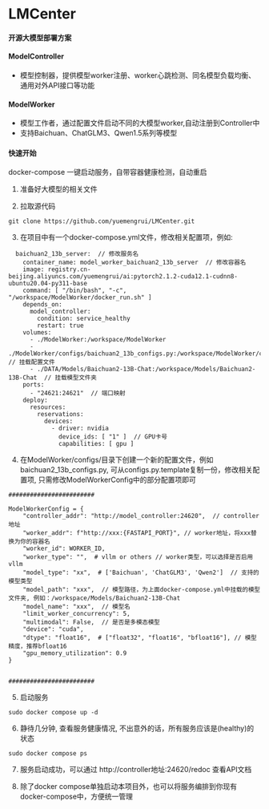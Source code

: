# LMCenter

#### 开源大模型部署方案

#### ModelController
- 模型控制器，提供模型worker注册、worker心跳检测、同名模型负载均衡、通用对外API接口等功能

#### ModelWorker
- 模型工作者，通过配置文件启动不同的大模型worker,自动注册到Controller中
- 支持Baichuan、ChatGLM3、Qwen1.5系列等模型


#### 快速开始
docker-compose 一键启动服务，自带容器健康检测，自动重启

1. 准备好大模型的相关文件

2. 拉取源代码
```commandline
git clone https://github.com/yuemengrui/LMCenter.git
```

3. 在项目中有一个docker-compose.yml文件，修改相关配置项，例如:
```commandline
  baichuan2_13b_server:  // 修改服务名
    container_name: model_worker_baichuan2_13b_server  // 修改容器名
    image: registry.cn-beijing.aliyuncs.com/yuemengrui/ai:pytorch2.1.2-cuda12.1-cudnn8-ubuntu20.04-py311-base
    command: [ "/bin/bash", "-c", "/workspace/ModelWorker/docker_run.sh" ]
    depends_on:
      model_controller:
        condition: service_healthy
        restart: true
    volumes:
      - ./ModelWorker:/workspace/ModelWorker
      - ./ModelWorker/configs/baichuan2_13b_configs.py:/workspace/ModelWorker/configs/configs.py  // 挂载配置文件
      - ./DATA/Models/Baichuan2-13B-Chat:/workspace/Models/Baichuan2-13B-Chat  // 挂载模型文件夹
    ports:
      - "24621:24621"  // 端口映射
    deploy:
      resources:
        reservations:
          devices:
            - driver: nvidia
              device_ids: [ "1" ]  // GPU卡号
              capabilities: [ gpu ]

```

4. 在ModelWorker/configs/目录下创建一个新的配置文件，例如baichuan2_13b_configs.py, 可从configs.py.template复制一份，修改相关配置项, 只需修改ModelWorkerConfig中的部分配置项即可
```commandline
########################

ModelWorkerConfig = {
    "controller_addr": "http://model_controller:24620",  // controller地址
    "worker_addr": f"http://xxx:{FASTAPI_PORT}", // worker地址，将xxx替换为你的容器名
    "worker_id": WORKER_ID,
    "worker_type": "",  # vllm or others // worker类型，可以选择是否启用vllm
    "model_type": "xx",  # ['Baichuan', 'ChatGLM3', 'Qwen2']  // 支持的模型类型
    "model_path": "xxx",  // 模型路径，为上面docker-compose.yml中挂载的模型文件夹, 例如：/workspace/Models/Baichuan2-13B-Chat
    "model_name": "xxx",  // 模型名
    "limit_worker_concurrency": 5,
    "multimodal": False,  // 是否是多模态模型
    "device": "cuda",
    "dtype": "float16",  # ["float32", "float16", "bfloat16"], // 模型精度，推荐bfloat16
    "gpu_memory_utilization": 0.9
}


########################
```

5. 启动服务
```commandline
sudo docker compose up -d
```

6. 静待几分钟, 查看服务健康情况, 不出意外的话，所有服务应该是(healthy)的状态
```commandline
sudo docker compose ps
```

7. 服务启动成功，可以通过 http://controller地址:24620/redoc 查看API文档

8. 除了docker compose单独启动本项目外，也可以将服务编排到你现有docker-compose中，方便统一管理
